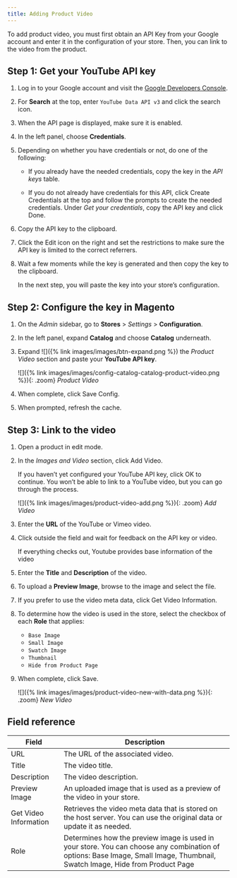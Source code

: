 ```yaml
---
title: Adding Product Video
---
```


To add product video, you must first obtain an API Key from your Google account and enter it in the configuration of your store. Then, you can link to the video from the product.

## Step 1: Get your YouTube API key

1. Log in to your Google account and visit the [Google Developers Console][1].

1. For **Search** at the top, enter `YouTube Data API v3` and click the search icon.

1. When the API page is displayed, make sure it is enabled.

1. In the left panel, choose **Credentials**.

1. Depending on whether you have credentials or not, do one of the following:

   - If you already have the needed credentials, copy the key in the _API keys_ table.

   - If you do not already have credentials for this API, click <span class="btn">Create Credentials</span>  at the top and follow the prompts to create the needed credentials. Under _Get your credentials_, copy the API key and click <span class="btn">Done</span>.

1. Copy the API key to the clipboard.

1. Click the Edit icon on the right and set the restrictions to make sure the API key is limited to the correct referrers.

1. Wait a few moments while the key is generated and then copy the key to the clipboard.

    In the next step, you will paste the key into your store’s configuration.

## Step 2: Configure the key in Magento

1. On the _Admin_ sidebar, go to **Stores** > _Settings_ > **Configuration**.

1. In the left panel, expand **Catalog** and choose **Catalog** underneath.

1. Expand ![]({% link images/images/btn-expand.png %}) the _Product Video_ section and paste your **YouTube API key**.

    ![]({% link images/images/config-catalog-catalog-product-video.png %}){: .zoom}
    _Product Video_

1. When complete, click <span class="btn">Save Config</span>.

1. When prompted, refresh the cache.

## Step 3: Link to the video

1. Open a product in edit mode.

1. In the _Images and Video_ section, click <span class="btn">Add Video</span>.

    If you haven’t yet configured your YouTube API key, click <span class="btn">OK</span> to continue. You won’t be able to link to a YouTube video, but you can go through the process.

    ![]({% link images/images/product-video-add.png %}){: .zoom}
    _Add Video_

1. Enter the **URL** of the YouTube or Vimeo video.

1. Click outside the field and wait for feedback on the API key or video.

   If everything checks out, Youtube provides base information of the video

1. Enter the **Title** and **Description** of the video.

1. To upload a **Preview Image**, browse to the image and select the file.

1. If you prefer to use the video meta data, click <span class="btn">Get Video Information</span>.

1. To determine how the video is used in the store, select the checkbox of each **Role** that applies:

   - `Base Image`
   - `Small Image`
   - `Swatch Image`
   - `Thumbnail`
   - `Hide from Product Page`

1. When complete, click <span class="btn">Save</span>.

    ![]({% link images/images/product-video-new-with-data.png %}){: .zoom}
    _New Video_

## Field reference

|Field|Description|
|--- |--- |
|URL|The URL of the associated video.|
|Title|The video title.|
|Description|The video description.|
|Preview Image|An uploaded image that is used as a preview of the video in your store.|
|Get Video Information|Retrieves the video meta data that is stored on the host server. You can use the original data or update it as needed.|
|Role|Determines how the preview image is used in your store. You can choose any combination of options: Base Image, Small Image, Thumbnail, Swatch Image, Hide from Product Page|

[1]: https://console.developers.google.com/
